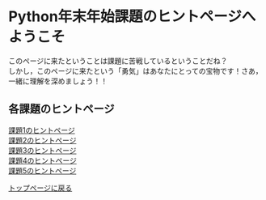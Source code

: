 # Python年末年始課題のヒントページへようこそ

このページに来たということは課題に苦戦しているということだね？  
しかし，このページに来たという「勇気」はあなたにとっての宝物です！さあ，一緒に理解を深めましょう！！

## 各課題のヒントページ

[課題1のヒントページ](https://github.com/yamada24/Python_Lecture/blob/main/linkme/hint1.md)  
[課題2のヒントページ](https://github.com/yamada24/Python_Lecture/blob/main/linkme/hint2.md)  
[課題3のヒントページ](https://github.com/yamada24/Python_Lecture/blob/main/linkme/hint3.md)  
[課題4のヒントページ](https://github.com/yamada24/Python_Lecture/blob/main/linkme/hint4.md)  
[課題5のヒントページ](https://github.com/yamada24/Python_Lecture/blob/main/linkme/hint5.md)  

[トップページに戻る](https://github.com/yamada24/Python_Lecture)  







